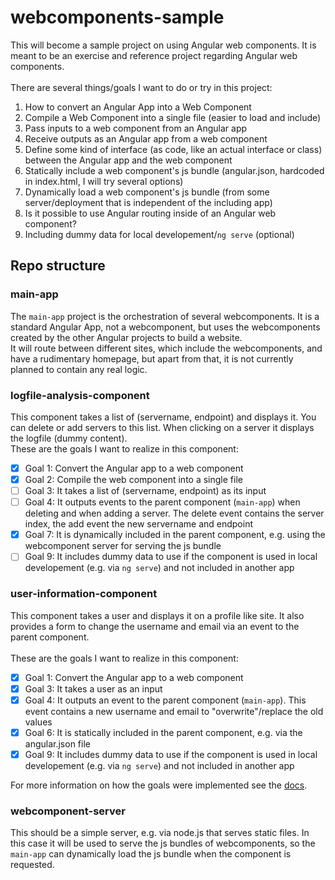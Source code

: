 # webcomponents-sample
This will become a sample project on using Angular web components. It is meant to be an exercise and reference project regarding Angular web components.
<br>
<br>
There are several things/goals I want to do or try in this project:
1. How to convert an Angular App into a Web Component
2. Compile a Web Component into a single file (easier to load and include)
3. Pass inputs to a web component from an Angular app
4. Receive outputs as an Angular app from a web component
5. Define some kind of interface (as code, like an actual interface or class) between the Angular app and the web component
6. Statically include a web component's js bundle (angular.json, hardcoded in index.html, I will try several options)
7. Dynamically load a web component's js bundle (from some server/deployment that is independent of the including app)
8. Is it possible to use Angular routing inside of an Angular web component?
9. Including dummy data for local developement/`ng serve` (optional)


## Repo structure
### main-app
The `main-app` project is the orchestration of several webcomponents. It is a standard Angular App, not a webcomponent, but uses the webcomponents created by the other Angular projects to build a website.
<br>
It will route between different sites, which include the webcomponents, and have a rudimentary homepage, but apart from that, it is not currently planned to contain any real logic.

### logfile-analysis-component
This component takes a list of (servername, endpoint) and displays it. You can delete or add servers to this list. When clicking on a server it displays the logfile (dummy content).
<br>
These are the goals I want to realize in this component:
- [x] Goal 1: Convert the Angular app to a web component
- [x] Goal 2: Compile the web component into a single file
- [ ] Goal 3: It takes a list of (servername, endpoint) as its input
- [ ] Goal 4: It outputs events to the parent component (`main-app`) when deleting and when adding a server. The delete event contains the server index, the add event the new servername and endpoint
- [x] Goal 7: It is dynamically included in the parent component, e.g. using the webcomponent server for serving the js bundle
- [ ] Goal 9: It includes dummy data to use if the component is used in local developement (e.g. via `ng serve`) and not included in another app

### user-information-component
This component takes a user and displays it on a profile like site. It also provides a form to change the username and email via an event to the parent component.
<br>
<br>
These are the goals I want to realize in this component:
- [x] Goal 1: Convert the Angular app to a web component
- [x] Goal 3: It takes a user as an input
- [x] Goal 4: It outputs an event to the parent component (`main-app`). This event contains a new username and email to "overwrite"/replace the old values
- [x] Goal 6: It is statically included in the parent component, e.g. via the angular.json file
- [x] Goal 9: It includes dummy data to use if the component is used in local developement (e.g. via `ng serve`) and not included in another app

For more information on how the goals were implemented see the
[docs](/docs/user-information-component.doc.md).

### webcomponent-server
This should be a simple server, e.g. via node.js that serves static files. In this case it will be used to serve the js bundles of webcomponents, so the `main-app` can dynamically load the js bundle when the component is requested.
